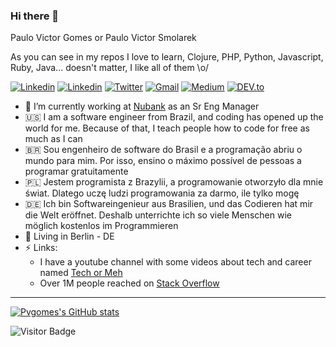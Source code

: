 ### Hi there 👋

Paulo Victor Gomes or Paulo Victor Smolarek

As you can see in my repos I love to learn, Clojure, PHP, Python, Javascript, Ruby, Java... doesn't matter, I like all of them \o/

<a href="https://www.youtube.com/channel/UCH6lFcii0mXxcZkDg9AUurw/" target="_blank"><img src="https://img.shields.io/badge/-pvgomes-red?style=flat-square&logo=Youtube&logoColor=white" alt="Linkedin"></a> <a href="https://twitter.com/_pvgomes" target="_blank"><a href="https://www.linkedin.com/in/pvgomes/" target="_blank"><img src="https://img.shields.io/badge/-pvgomes-blue?style=flat-square&logo=Linkedin&logoColor=white" alt="Linkedin"></a> <a href="https://twitter.com/_pvgomes" target="_blank"><img src="https://img.shields.io/badge/-@pvgomes-1ca0f1?style=flat-square&labelColor=1ca0f1&logo=twitter&logoColor=white" alt="Twitter"></a> <a href="mailto:pv.gomes89@gmail.com" target="_blank"><img src="https://img.shields.io/badge/-pv.gomes89@gmail.com-c14438?style=flat-square&logo=Gmail&logoColor=white" alt="Gmail"></a> <a href="https://medium.com/@pv.gomes89" target="_blank"><img src="https://img.shields.io/badge/-@pvgomes-03a57a?style=flat-square&labelColor=000000&logo=Medium" alt="Medium"></a> <a href="https://dev.to/pvgomes/" target="_blank"><img src="https://img.shields.io/badge/pvgomes-%230A0A0A.svg?&style=flat-square&logo=DEV.to&logoColor=white" alt="DEV.to"></a>


- 🔭 I’m currently working at [Nubank](https://github.com/nubank) as an Sr Eng Manager
- 🇺🇸 I am a software engineer from Brazil, and coding has opened up the world for me. Because of that, I teach people how to code for free as much as I can
- 🇧🇷 Sou engenheiro de software do Brasil e a programação abriu o mundo para mim. Por isso, ensino o máximo possível de pessoas a programar gratuitamente
- 🇵🇱 Jestem programista z Brazylii, a programowanie otworzyło dla mnie świat. Dlatego uczę ludzi programowania za darmo, ile tylko mogę
- 🇩🇪 Ich bin Softwareingenieur aus Brasilien, und das Codieren hat mir die Welt eröffnet. Deshalb unterrichte ich so viele Menschen wie möglich kostenlos im Programmieren
- 📍 Living in Berlin - DE
- ⚡ Links:
  - I have a youtube channel with some videos about tech and career named [Tech or Meh](https://www.youtube.com/@tech-or-meh)
  - Over 1M people reached on [Stack Overflow](https://stackoverflow.com/users/3043524/paulo-victor)

--- 


[![Pvgomes's GitHub stats](https://github-readme-stats.vercel.app/api?username=pvgomes)](https://github.com/pvgomes/github-readme-stats)



![Visitor Badge](https://visitor-badge.laobi.icu/badge?page_id=pvgomes)
